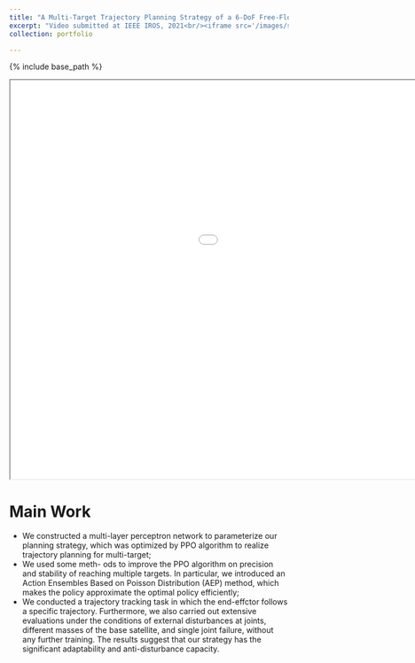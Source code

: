 ```yaml
---
title: "A Multi-Target Trajectory Planning Strategy of a 6-DoF Free-Floating Space Robot based on Reinforcement Learning"
excerpt: "Video submitted at IEEE IROS, 2021<br/><iframe src='/images/spacerobot_v3_cut.mp4' scrolling='no' border='0' frameborder='no' framespacing='0' allowfullscreen='true'> </iframe>"
collection: portfolio

---
```

{% include base_path %}

<iframe height=720 width=1280 src='/images/spacerobot_v3_cut.mp4' allowfullscreen='true'> </iframe>

Main Work
======
* We constructed a multi-layer perceptron network to parameterize our planning strategy, which was optimized by PPO algorithm to realize trajectory planning for multi-target;
* We used some meth- ods to improve the PPO algorithm on precision and stability of reaching multiple targets. In particular, we introduced an Action Ensembles Based on Poisson Distribution (AEP) method, which makes the policy approximate the optimal policy efficiently;
* We conducted a trajectory tracking task in which the end-effctor follows a specific trajectory. Furthermore, we also carried out extensive evaluations under the conditions of external disturbances at joints, different masses of the base satellite, and single joint failure, without any further training. The results suggest that our strategy has the significant adaptability and anti-disturbance capacity.
